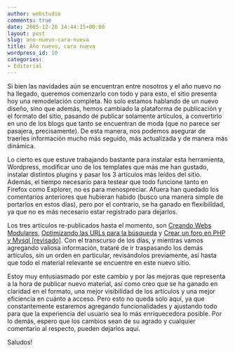 ```yaml
---
author: webstudio
comments: true
date: 2005-12-26 14:44:15+00:00
layout: post
slug: ano-nuevo-cara-nueva
title: Año nuevo, cara nueva
wordpress_id: 10
categories:
- Editorial
---
```


Si bien las navidades aún se encuentran entre nosotros y el año nuevo no ha llegado, queremos comenzarlo con todo y para esto, el sitio presenta hoy una remodelación completa. No solo estamos hablando de un nuevo diseño, sino que además, hemos cambiado la plataforma de publicación y el formato del sitio, pasando de publicar solamente artículos, a convertirlo en uno de los blogs que tanto se encuentran de moda (que no parece ser pasajera, precisamente). De esta manera, nos podemos asegurar de traerles información mucho más seguido, más actualizada y de manera más dinámica.

Lo cierto es que estuve trabajando bastante para instalar esta herramienta, Wordpress, modificar uno de los templates que más me han gustado, instalar distintos plugins y pasar los 3 artículos más leídos del sitio. Además, el tiempo necesario para testear que todo funcione tanto en Firefox como Explorer, no es para menospreciar. Afuera han quedado los comentarios anteriores que hubieran habido (busco una manera simple de portarlos en estos días), pero por el contrario, se ha ganado en flexibilidad, ya que  no es más necesario estar registrado para dejarlos. 

Los tres artículos re-publicados hasta el momento, son [Creando Webs Modulares](http://www.zonaphp.com/creando-webs-modulares/), [Optimizando las URLs para la búsqueda](http://www.zonaphp.com/optimizando-las-urls-para-la-busqueda/) y [Crear un foro en PHP y Mysql [revisado]](http://www.zonaphp.com/crear-un-foro-en-php-y-mysql-revisado/). Con el transcurso de los días, y mientras vamos agregando valiosa información, trataré de ir traspasando los demás artículos, sin un orden en particular, revisándolos previamente, así hasta que todo el material relevante se encuentre en este nuevo sitio.

Estoy muy entusiasmado por este cambio y por las mejoras que representa a la hora de publicar nuevo material, así como creo que se ha ganado en claridad en el formato, una mejor visibilidad de los artículos y una mejor eficiencia en cuánto a acceso. Pero esto no queda solo aquí, ya que constantemente estaremos agregando funcionalidades y ajustando todo para que la experiencia del usuario sea lo más enriquecedora posible. Por lo demás, espero que los cambios sean de su agrado y cualquier comentario al respecto, pueden dejarlos aquí.

Saludos!

